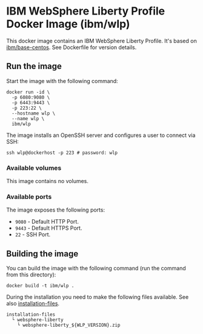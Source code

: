 # IBM WebSphere Liberty Profile Docker Image (ibm/wlp)

This docker image contains an IBM WebSphere Liberty Profile. It's based on [ibm/base-centos](../base-centos). See Dockerfile for version details.

## Run the image

Start the image with the following command:

```
docker run -id \
  -p 6080:9080 \
  -p 6443:9443 \
  -p 223:22 \
  --hostname wlp \
  --name wlp \
  ibm/wlp
```

The image installs an OpenSSH server and configures a user to connect via SSH:

```
ssh wlp@dockerhost -p 223 # password: wlp
```

### Available volumes

This image contains no volumes.

### Available ports

The image exposes the following ports:

* `9080` - Default HTTP Port.
* `9443` - Default HTTPS Port.
* `22` - SSH Port.

## Building the image

You can build the image with the following command (run the command from this directory):

```
docker build -t ibm/wlp .
```

During the installation you need to make the following files available. See also [installation-files](../installation-files).

```
installation-files
  └ websphere-liberty
    └ websphere-liberty_${WLP_VERSION}.zip
```
